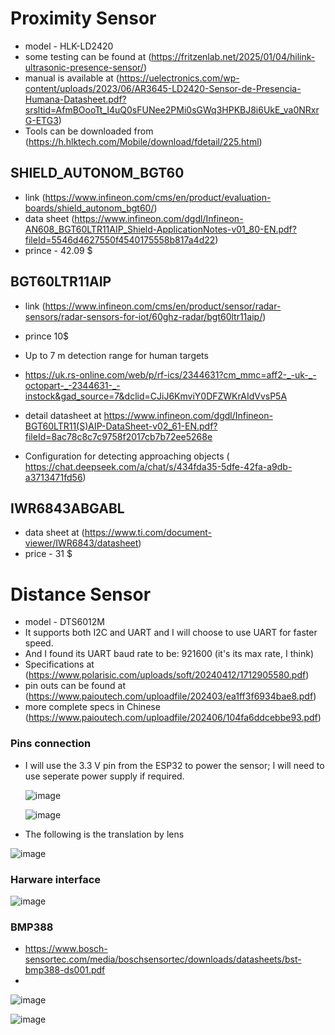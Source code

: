 # Proximity Sensor

- model - HLK-LD2420
- some testing can be found at (https://fritzenlab.net/2025/01/04/hilink-ultrasonic-presence-sensor/)
- manual is available at (https://uelectronics.com/wp-content/uploads/2023/06/AR3645-LD2420-Sensor-de-Presencia-Humana-Datasheet.pdf?srsltid=AfmBOooTt_I4uQ0sFUNee2PMi0sGWq3HPKBJ8i6UkE_va0NRxrG-ETG3)
- Tools can be downloaded from (https://h.hlktech.com/Mobile/download/fdetail/225.html)

## SHIELD_AUTONOM_BGT60
- link (https://www.infineon.com/cms/en/product/evaluation-boards/shield_autonom_bgt60/)
- data sheet (https://www.infineon.com/dgdl/Infineon-AN608_BGT60LTR11AIP_Shield-ApplicationNotes-v01_80-EN.pdf?fileId=5546d4627550f4540175558b817a4d22)
- prince - 42.09 $

## BGT60LTR11AIP
- link (https://www.infineon.com/cms/en/product/sensor/radar-sensors/radar-sensors-for-iot/60ghz-radar/bgt60ltr11aip/)
- prince 10$
- Up to 7 m detection range for human targets
- https://uk.rs-online.com/web/p/rf-ics/2344631?cm_mmc=aff2-_-uk-_-octopart-_-2344631-_-instock&gad_source=7&dclid=CJiJ6KmviY0DFZWKrAIdVvsP5A
- detail datasheet at https://www.infineon.com/dgdl/Infineon-BGT60LTR11(S)AIP-DataSheet-v02_61-EN.pdf?fileId=8ac78c8c7c9758f2017cb7b72ee5268e

- Configuration for detecting approaching objects ( https://chat.deepseek.com/a/chat/s/434fda35-5dfe-42fa-a9db-a3713471fd56)

## IWR6843ABGABL
 - data sheet at (https://www.ti.com/document-viewer/IWR6843/datasheet)
 - price - 31 $

# Distance Sensor

- model - DTS6012M
- It supports both I2C and UART and I will choose to use UART for faster speed.
- And I found its UART baud rate to be: 921600 (it's its max rate, I think)
- Specifications at (https://www.polarisic.com/uploads/soft/20240412/1712905580.pdf)
- pin outs can be found at (https://www.paioutech.com/uploadfile/202403/ea1ff3f6934bae8.pdf)
- more complete specs in Chinese (https://www.paioutech.com/uploadfile/202406/104fa6ddcebbe93.pdf)

### Pins connection
- I will use the 3.3 V pin from the ESP32 to power the sensor; I will need to use seperate power supply if required.


  ![image](https://github.com/user-attachments/assets/e39caa35-80b5-430c-9f15-8935aa86c0f2)

  ![image](https://github.com/user-attachments/assets/a8e454d0-c96d-40c8-ada3-52d6cebd27a8)

- The following is the translation by lens

 ![image](https://github.com/user-attachments/assets/408104b3-3d9e-4c46-9838-8b347b4740b1)

 ### Harware interface

 ![image](https://github.com/user-attachments/assets/e4d2d04c-b3a3-4dec-a31e-eee9496a2cbc)

 ### BMP388 
- https://www.bosch-sensortec.com/media/boschsensortec/downloads/datasheets/bst-bmp388-ds001.pdf
- 

 ![image](https://github.com/user-attachments/assets/29226cb3-2922-45e9-81cd-bc11285e6afd)

 ![image](https://github.com/user-attachments/assets/68f7249e-ed03-4d20-b243-b9b61d3a6c3d)

